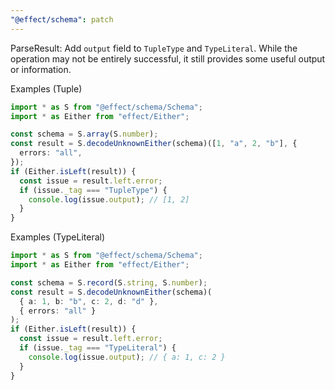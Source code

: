 ```yaml
---
"@effect/schema": patch
---
```


ParseResult: Add `output` field to `TupleType` and `TypeLiteral`. While the operation may not be entirely successful, it still provides some useful output or information.

Examples (Tuple)

```ts
import * as S from "@effect/schema/Schema";
import * as Either from "effect/Either";

const schema = S.array(S.number);
const result = S.decodeUnknownEither(schema)([1, "a", 2, "b"], {
  errors: "all",
});
if (Either.isLeft(result)) {
  const issue = result.left.error;
  if (issue._tag === "TupleType") {
    console.log(issue.output); // [1, 2]
  }
}
```

Examples (TypeLiteral)

```ts
import * as S from "@effect/schema/Schema";
import * as Either from "effect/Either";

const schema = S.record(S.string, S.number);
const result = S.decodeUnknownEither(schema)(
  { a: 1, b: "b", c: 2, d: "d" },
  { errors: "all" }
);
if (Either.isLeft(result)) {
  const issue = result.left.error;
  if (issue._tag === "TypeLiteral") {
    console.log(issue.output); // { a: 1, c: 2 }
  }
}
```
